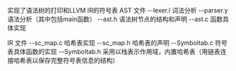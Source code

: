 实现了语法树的打印和LLVM IR的符号表
AST 文件
--lexer.l 词法分析
--parser.y 语法分析（其中包括main函数）
--ast.h 语法树节点的结构和声明
--ast.c 函数具体实现

IR 文件
--sc_map.c 哈希表实现
--sc_map.h 哈希表的声明
--Symboltab.c  符号表具体函数的实现
--Symboltab.h 采用以栈表示作用域，内置哈希表（用链表连接哈希表以保存完整符号表信息的结构）
